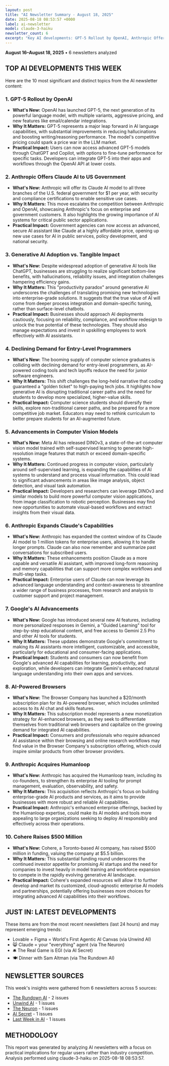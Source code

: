 ```yaml
---
layout: post
title: "AI Newsletter Summary - August 18, 2025"
date: 2025-08-18 08:53:57 +0000
label: ai-newsletter
model: claude-3-haiku
newsletter_count: 6
excerpt: "Key AI developments: GPT-5 Rollout by OpenAI, Anthropic Offers Claude AI to US Government... from 6 newsletters."
---
```


**August 16–August 18, 2025** • 6 newsletters analyzed

## TOP AI DEVELOPMENTS THIS WEEK

Here are the 10 most significant and distinct topics from the AI newsletter content:

### 1. GPT-5 Rollout by OpenAI
- **What's New:** OpenAI has launched GPT-5, the next generation of its powerful language model, with multiple variants, aggressive pricing, and new features like email/calendar integrations.
- **Why It Matters:** GPT-5 represents a major leap forward in AI language capabilities, with substantial improvements in reducing hallucinations and boosting writing/reasoning performance. The model's competitive pricing could spark a price war in the LLM market.
- **Practical Impact:** Users can now access advanced GPT-5 models through ChatGPT and Copilot, with options to fine-tune performance for specific tasks. Developers can integrate GPT-5 into their apps and workflows through the OpenAI API at lower costs.

### 2. Anthropic Offers Claude AI to US Government
- **What's New:** Anthropic will offer its Claude AI model to all three branches of the U.S. federal government for $1 per year, with security and compliance certifications to enable sensitive use cases.
- **Why It Matters:** This move escalates the competition between Anthropic and OpenAI, showcasing Anthropic's focus on enterprise and government customers. It also highlights the growing importance of AI systems for critical public sector applications.
- **Practical Impact:** Government agencies can now access an advanced, secure AI assistant like Claude at a highly affordable price, opening up new use cases for AI in public services, policy development, and national security.

### 3. Generative AI Adoption vs. Tangible Impact
- **What's New:** Despite widespread adoption of generative AI tools like ChatGPT, businesses are struggling to realize significant bottom-line benefits, with hallucinations, reliability issues, and integration challenges hampering efficiency gains.
- **Why It Matters:** This "productivity paradox" around generative AI underscores the challenges of translating promising new technologies into enterprise-grade solutions. It suggests that the true value of AI will come from deeper process integration and domain-specific tuning, rather than surface-level chatbots.
- **Practical Impact:** Businesses should approach AI deployments cautiously, focusing on reliability, compliance, and workflow redesign to unlock the true potential of these technologies. They should also manage expectations and invest in upskilling employees to work effectively with AI assistants.

### 4. Declining Demand for Entry-Level Programmers
- **What's New:** The booming supply of computer science graduates is colliding with declining demand for entry-level programmers, as AI-powered coding tools and tech layoffs reduce the need for junior software engineers.
- **Why It Matters:** This shift challenges the long-held narrative that coding guaranteed a "golden ticket" to high-paying tech jobs. It highlights how generative AI is disrupting traditional career paths and the need for students to develop more specialized, higher-value skills.
- **Practical Impact:** Computer science students should diversify their skills, explore non-traditional career paths, and be prepared for a more competitive job market. Educators may need to rethink curriculum to better prepare students for an AI-augmented future.

### 5. Advancements in Computer Vision Models
- **What's New:** Meta AI has released DINOv3, a state-of-the-art computer vision model trained with self-supervised learning to generate high-resolution image features that match or exceed domain-specific systems.
- **Why It Matters:** Continued progress in computer vision, particularly around self-supervised learning, is expanding the capabilities of AI systems to understand and process visual information. This could lead to significant advancements in areas like image analysis, object detection, and visual task automation.
- **Practical Impact:** Developers and researchers can leverage DINOv3 and similar models to build more powerful computer vision applications, from image classification to robotic perception. Businesses may find new opportunities to automate visual-based workflows and extract insights from their visual data.

### 6. Anthropic Expands Claude's Capabilities
- **What's New:** Anthropic has expanded the context window of its Claude AI model to 1 million tokens for enterprise users, allowing it to handle longer prompts. Claude can also now remember and summarize past conversations for subscribed users.
- **Why It Matters:** These enhancements position Claude as a more capable and versatile AI assistant, with improved long-form reasoning and memory capabilities that can support more complex workflows and multi-step tasks.
- **Practical Impact:** Enterprise users of Claude can now leverage its advanced language understanding and context-awareness to streamline a wider range of business processes, from research and analysis to customer support and project management.

### 7. Google's AI Advancements
- **What's New:** Google has introduced several new AI features, including more personalized responses in Gemini, a "Guided Learning" tool for step-by-step educational content, and free access to Gemini 2.5 Pro and other AI tools for students.
- **Why It Matters:** These updates demonstrate Google's commitment to making its AI assistants more intelligent, customizable, and accessible, particularly for educational and consumer-facing applications.
- **Practical Impact:** Students and consumers can now benefit from Google's advanced AI capabilities for learning, productivity, and exploration, while developers can integrate Gemini's enhanced natural language understanding into their own apps and services.

### 8. AI-Powered Browsers
- **What's New:** The Browser Company has launched a $20/month subscription plan for its AI-powered browser, which includes unlimited access to its AI chat and skills features.
- **Why It Matters:** This subscription model represents a new monetization strategy for AI-enhanced browsers, as they seek to differentiate themselves from traditional web browsers and capitalize on the growing demand for integrated AI capabilities.
- **Practical Impact:** Consumers and professionals who require advanced AI assistance within their browsing and online research workflows may find value in the Browser Company's subscription offering, which could inspire similar products from other browser providers.

### 9. Anthropic Acquires Humanloop
- **What's New:** Anthropic has acquired the Humanloop team, including its co-founders, to strengthen its enterprise AI tooling for prompt management, evaluation, observability, and safety.
- **Why It Matters:** This acquisition reflects Anthropic's focus on building enterprise-grade AI products and services, as it aims to provide businesses with more robust and reliable AI capabilities.
- **Practical Impact:** Anthropic's enhanced enterprise offerings, backed by the Humanloop expertise, could make its AI models and tools more appealing to large organizations seeking to deploy AI responsibly and effectively across their operations.

### 10. Cohere Raises $500 Million
- **What's New:** Cohere, a Toronto-based AI company, has raised $500 million in funding, valuing the company at $5.5 billion.
- **Why It Matters:** This substantial funding round underscores the continued investor appetite for promising AI startups and the need for companies to invest heavily in model training and workforce expansion to compete in the rapidly evolving generative AI landscape.
- **Practical Impact:** Cohere's expanded resources will allow it to further develop and market its customized, cloud-agnostic enterprise AI models and partnerships, potentially offering businesses more choices for integrating advanced AI capabilities into their workflows.

## JUST IN: LATEST DEVELOPMENTS

These items are from the most recent newsletters (last 24 hours) and may represent emerging trends:

- Lovable + Figma = World's First Agentic AI Canvas (via Unwind AI)
- 😸 Claude = your "everything" agent (via The Neuron)
- 🛎️ The Real Game is EGI (via AI Secret)
- 🍽️ Dinner with Sam Altman (via The Rundown AI)
## NEWSLETTER SOURCES

This week's insights were gathered from 6 newsletters across 5 sources:

- [The Rundown AI](https://www.therundown.ai) - 2 issues
- [Unwind AI](https://unwindai.com) - 1 issues
- [The Neuron](https://www.theneurondaily.com) - 1 issues
- [AI Secret](https://aisecret.us) - 1 issues
- [Last Week in AI](https://lastweekin.ai/) - 1 issues

## METHODOLOGY
This report was generated by analyzing AI newsletters with a focus on practical implications for regular users rather than industry competition. Analysis performed using claude-3-haiku on 2025-08-18 08:53:57.